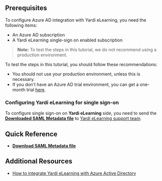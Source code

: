 ## Prerequisites

To configure Azure AD integration with Yardi eLearning, you need the following items:

- An Azure AD subscription
- A Yardi eLearning single-sign on enabled subscription

> **Note:**
> To test the steps in this tutorial, we do not recommend using a production environment.

To test the steps in this tutorial, you should follow these recommendations:

- You should not use your production environment, unless this is necessary.
- If you don't have an Azure AD trial environment, you can get a one-month trial [here](https://azure.microsoft.com/pricing/free-trial/).

### Configuring Yardi eLearning for single sign-on

To configure single sign-on on **Yardi eLearning** side, you need to send the **[Downloaded SAML Metadata file](%metadata:metadataDownloadUrl%)** to [Yardi eLearning support team](mailto:elearning@yardi.com). 

## Quick Reference

* **[Download SAML Metadata file](%metadata:metadataDownloadUrl%)**

## Additional Resources

* [How to integrate Yardi eLearning with Azure Active Directory](https://docs.microsoft.com/azure/active-directory/active-directory-saas-yardielearning-tutorial)
